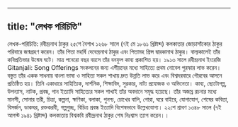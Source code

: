 
---
title: "লেখক পরিচিতি"
---
লেখক-পরিচিতি: রবীন্দ্রনাথ ঠাকুর ২৫শে বৈশাখ ১২৬৮ সালে (৭ই মে ১৮৬১ খ্রিষ্টাব্দ) কলকাতার
জোড়াসাঁকোর ঠাকুর পরিবারে জন্মগ্রহণ করেন। তাঁর পিতা মহর্ষি দেবেন্দ্রনাথ ঠাকুর এবং পিতামহ প্রিন্স দ্বারকানাথ ঠাকুর। বাল্যকালেই তাঁর কবিপ্রতিভার উন্মেষ ঘটে। মাত্র পনেরো বছর বয়সে তাঁর বনফুল কাব্য প্রকাশিত হয়। ১৯১৩ সালে রবীন্দ্রনাথ ইংরেজি Gitanjali: Song Offerings সংকলনের জন্য এশীয়দের মধ্যে সাহিত্যে প্রথম নোবেল পুরস্কার লাভ করেন। বস্তুত তাঁর একক সাধনায় বাংলা ভাষা ও সাহিত্য সকল শাখায় দ্রুত উন্নতি লাভ করে এবং বিশ্বদরবারে গৌরবের আসনে প্রতিষ্ঠিত হয়। তিনি একাধারে সাহিত্যিক, দার্শনিক, শিক্ষাবিদ, সুরকার, নাট্য প্রযোজক ও অভিনেতা। কাব্য, ছোটোগল্প, উপন্যাস, নাটক, প্রবন্ধ, গান ইত্যাদি সাহিত্যের সকল শাখাই তাঁর অবদানে সমৃদ্ধ হয়েছে। তাঁর অজস্র রচনার মধ্যে মানসী, সোনার তরী, চিত্রা, কল্পনা, ক্ষণিকা, বলাকা, পুনশ্চ, চোখের বালি, গোরা, ঘরে বাইরে, যোগাযোগ, শেষের কবিতা, বিসর্জন, ডাকঘর, রক্তকরবী, গল্পগুচ্ছ, বিচিত্র প্রবন্ধ ইত্যাদি বিশেষভাবে উল্লেখযোগ্য। ২২শে শ্রাবণ ১৩৪৮ সালে (৭ই আগস্ট ১৯৪১ খ্রিষ্টাব্দ) কলকাতায় বিশ্বকবি রবীন্দ্রনাথ ঠাকুর শেষ নিঃশ্বাস ত্যাগ করেন।।